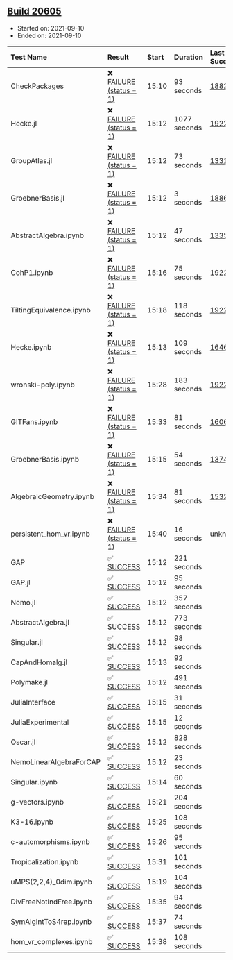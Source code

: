 ## [Build 20605](https://oscarci.mathematik.uni-kl.de/job/oscar/20605/)

* Started on: 2021-09-10
* Ended on: 2021-09-10

| Test Name    | Result | Start | Duration | Last Success | First Failure |
|:-------------|:-------|:------|:---------|:-------------|:--------------|
| CheckPackages | ❌ [FAILURE (status = 1)](https://oscarci.mathematik.uni-kl.de/job/oscar/20605/artifact/logs/build-20605/CheckPackages.log) | 15:10 | 93 seconds | [18822](https://oscarci.mathematik.uni-kl.de/job/oscar/18822/) | [18823](https://oscarci.mathematik.uni-kl.de/job/oscar/18823/) |
| Hecke.jl | ❌ [FAILURE (status = 1)](https://oscarci.mathematik.uni-kl.de/job/oscar/20605/artifact/logs/build-20605/Hecke.jl.log) | 15:12 | 1077 seconds | [19222](https://oscarci.mathematik.uni-kl.de/job/oscar/19222/) | [20152](https://oscarci.mathematik.uni-kl.de/job/oscar/20152/) |
| GroupAtlas.jl | ❌ [FAILURE (status = 1)](https://oscarci.mathematik.uni-kl.de/job/oscar/20605/artifact/logs/build-20605/GroupAtlas.jl.log) | 15:12 | 73 seconds | [13311](https://oscarci.mathematik.uni-kl.de/job/oscar/13311/) | [13312](https://oscarci.mathematik.uni-kl.de/job/oscar/13312/) |
| GroebnerBasis.jl | ❌ [FAILURE (status = 1)](https://oscarci.mathematik.uni-kl.de/job/oscar/20605/artifact/logs/build-20605/GroebnerBasis.jl.log) | 15:12 | 3 seconds | [18864](https://oscarci.mathematik.uni-kl.de/job/oscar/18864/) | [18865](https://oscarci.mathematik.uni-kl.de/job/oscar/18865/) |
| AbstractAlgebra.ipynb | ❌ [FAILURE (status = 1)](https://oscarci.mathematik.uni-kl.de/job/oscar/20605/artifact/logs/build-20605/AbstractAlgebra.ipynb.log) | 15:12 | 47 seconds | [13355](https://oscarci.mathematik.uni-kl.de/job/oscar/13355/) | [13356](https://oscarci.mathematik.uni-kl.de/job/oscar/13356/) |
| CohP1.ipynb | ❌ [FAILURE (status = 1)](https://oscarci.mathematik.uni-kl.de/job/oscar/20605/artifact/logs/build-20605/CohP1.ipynb.log) | 15:16 | 75 seconds | [19222](https://oscarci.mathematik.uni-kl.de/job/oscar/19222/) | [20152](https://oscarci.mathematik.uni-kl.de/job/oscar/20152/) |
| TiltingEquivalence.ipynb | ❌ [FAILURE (status = 1)](https://oscarci.mathematik.uni-kl.de/job/oscar/20605/artifact/logs/build-20605/TiltingEquivalence.ipynb.log) | 15:18 | 118 seconds | [19222](https://oscarci.mathematik.uni-kl.de/job/oscar/19222/) | [20152](https://oscarci.mathematik.uni-kl.de/job/oscar/20152/) |
| Hecke.ipynb | ❌ [FAILURE (status = 1)](https://oscarci.mathematik.uni-kl.de/job/oscar/20605/artifact/logs/build-20605/Hecke.ipynb.log) | 15:13 | 109 seconds | [16463](https://oscarci.mathematik.uni-kl.de/job/oscar/16463/) | [16464](https://oscarci.mathematik.uni-kl.de/job/oscar/16464/) |
| wronski-poly.ipynb | ❌ [FAILURE (status = 1)](https://oscarci.mathematik.uni-kl.de/job/oscar/20605/artifact/logs/build-20605/wronski-poly.ipynb.log) | 15:28 | 183 seconds | [19222](https://oscarci.mathematik.uni-kl.de/job/oscar/19222/) | [20152](https://oscarci.mathematik.uni-kl.de/job/oscar/20152/) |
| GITFans.ipynb | ❌ [FAILURE (status = 1)](https://oscarci.mathematik.uni-kl.de/job/oscar/20605/artifact/logs/build-20605/GITFans.ipynb.log) | 15:33 | 81 seconds | [16068](https://oscarci.mathematik.uni-kl.de/job/oscar/16068/) | [16069](https://oscarci.mathematik.uni-kl.de/job/oscar/16069/) |
| GroebnerBasis.ipynb | ❌ [FAILURE (status = 1)](https://oscarci.mathematik.uni-kl.de/job/oscar/20605/artifact/logs/build-20605/GroebnerBasis.ipynb.log) | 15:15 | 54 seconds | [13748](https://oscarci.mathematik.uni-kl.de/job/oscar/13748/) | [13749](https://oscarci.mathematik.uni-kl.de/job/oscar/13749/) |
| AlgebraicGeometry.ipynb | ❌ [FAILURE (status = 1)](https://oscarci.mathematik.uni-kl.de/job/oscar/20605/artifact/logs/build-20605/AlgebraicGeometry.ipynb.log) | 15:34 | 81 seconds | [15322](https://oscarci.mathematik.uni-kl.de/job/oscar/15322/) | [15323](https://oscarci.mathematik.uni-kl.de/job/oscar/15323/) |
| persistent_hom_vr.ipynb | ❌ [FAILURE (status = 1)](https://oscarci.mathematik.uni-kl.de/job/oscar/20605/artifact/logs/build-20605/persistent_hom_vr.ipynb.log) | 15:40 | 16 seconds | unknown | unknown |
| GAP | ✅ [SUCCESS](https://oscarci.mathematik.uni-kl.de/job/oscar/20605/artifact/logs/build-20605/GAP.log) | 15:12 | 221 seconds |  |  |
| GAP.jl | ✅ [SUCCESS](https://oscarci.mathematik.uni-kl.de/job/oscar/20605/artifact/logs/build-20605/GAP.jl.log) | 15:12 | 95 seconds |  |  |
| Nemo.jl | ✅ [SUCCESS](https://oscarci.mathematik.uni-kl.de/job/oscar/20605/artifact/logs/build-20605/Nemo.jl.log) | 15:12 | 357 seconds |  |  |
| AbstractAlgebra.jl | ✅ [SUCCESS](https://oscarci.mathematik.uni-kl.de/job/oscar/20605/artifact/logs/build-20605/AbstractAlgebra.jl.log) | 15:12 | 773 seconds |  |  |
| Singular.jl | ✅ [SUCCESS](https://oscarci.mathematik.uni-kl.de/job/oscar/20605/artifact/logs/build-20605/Singular.jl.log) | 15:12 | 98 seconds |  |  |
| CapAndHomalg.jl | ✅ [SUCCESS](https://oscarci.mathematik.uni-kl.de/job/oscar/20605/artifact/logs/build-20605/CapAndHomalg.jl.log) | 15:13 | 92 seconds |  |  |
| Polymake.jl | ✅ [SUCCESS](https://oscarci.mathematik.uni-kl.de/job/oscar/20605/artifact/logs/build-20605/Polymake.jl.log) | 15:12 | 491 seconds |  |  |
| JuliaInterface | ✅ [SUCCESS](https://oscarci.mathematik.uni-kl.de/job/oscar/20605/artifact/logs/build-20605/JuliaInterface.log) | 15:15 | 31 seconds |  |  |
| JuliaExperimental | ✅ [SUCCESS](https://oscarci.mathematik.uni-kl.de/job/oscar/20605/artifact/logs/build-20605/JuliaExperimental.log) | 15:15 | 12 seconds |  |  |
| Oscar.jl | ✅ [SUCCESS](https://oscarci.mathematik.uni-kl.de/job/oscar/20605/artifact/logs/build-20605/Oscar.jl.log) | 15:12 | 828 seconds |  |  |
| NemoLinearAlgebraForCAP | ✅ [SUCCESS](https://oscarci.mathematik.uni-kl.de/job/oscar/20605/artifact/logs/build-20605/NemoLinearAlgebraForCAP.log) | 15:12 | 23 seconds |  |  |
| Singular.ipynb | ✅ [SUCCESS](https://oscarci.mathematik.uni-kl.de/job/oscar/20605/artifact/logs/build-20605/Singular.ipynb.log) | 15:14 | 60 seconds |  |  |
| g-vectors.ipynb | ✅ [SUCCESS](https://oscarci.mathematik.uni-kl.de/job/oscar/20605/artifact/logs/build-20605/g-vectors.ipynb.log) | 15:21 | 204 seconds |  |  |
| K3-16.ipynb | ✅ [SUCCESS](https://oscarci.mathematik.uni-kl.de/job/oscar/20605/artifact/logs/build-20605/K3-16.ipynb.log) | 15:25 | 108 seconds |  |  |
| c-automorphisms.ipynb | ✅ [SUCCESS](https://oscarci.mathematik.uni-kl.de/job/oscar/20605/artifact/logs/build-20605/c-automorphisms.ipynb.log) | 15:26 | 95 seconds |  |  |
| Tropicalization.ipynb | ✅ [SUCCESS](https://oscarci.mathematik.uni-kl.de/job/oscar/20605/artifact/logs/build-20605/Tropicalization.ipynb.log) | 15:31 | 101 seconds |  |  |
| uMPS(2,2,4)_0dim.ipynb | ✅ [SUCCESS](https://oscarci.mathematik.uni-kl.de/job/oscar/20605/artifact/logs/build-20605/uMPS-2-2-4-_0dim.ipynb.log) | 15:19 | 104 seconds |  |  |
| DivFreeNotIndFree.ipynb | ✅ [SUCCESS](https://oscarci.mathematik.uni-kl.de/job/oscar/20605/artifact/logs/build-20605/DivFreeNotIndFree.ipynb.log) | 15:35 | 94 seconds |  |  |
| SymAlgIntToS4rep.ipynb | ✅ [SUCCESS](https://oscarci.mathematik.uni-kl.de/job/oscar/20605/artifact/logs/build-20605/SymAlgIntToS4rep.ipynb.log) | 15:37 | 74 seconds |  |  |
| hom_vr_complexes.ipynb | ✅ [SUCCESS](https://oscarci.mathematik.uni-kl.de/job/oscar/20605/artifact/logs/build-20605/hom_vr_complexes.ipynb.log) | 15:38 | 108 seconds |  |  |
